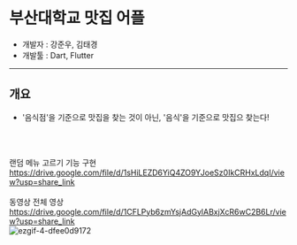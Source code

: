 # 부산대학교 맛집 어플
- 개발자 : 강준우, 김태경
- 개발툴 : Dart, Flutter
---
## 개요
- '음식점'을 기준으로 맛집을 찾는 것이 아닌, '음식'을 기준으로 맛집으 찾는다!

<br>
<br>

랜덤 메뉴 고르기 기능 구현
https://drive.google.com/file/d/1sHiLEZD6YiQ4ZO9YJoeSz0IkCRHxLdqI/view?usp=share_link
<br>
<br>
동영상 전체 영상
https://drive.google.com/file/d/1CFLPyb6zmYsjAdGylABxjXcR6wC2B6Lr/view?usp=share_link 
<br>
![ezgif-4-dfee0d9172](https://user-images.githubusercontent.com/38900003/226086990-28924d27-80df-4337-a079-6144af410710.jpg)
